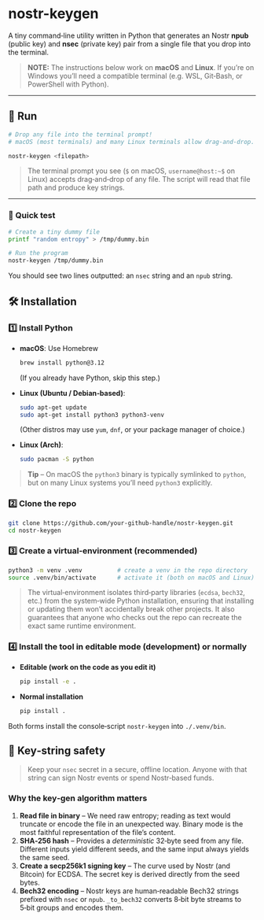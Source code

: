 # nostr-keygen

A tiny command‑line utility written in Python that generates an Nostr **npub** (public key) and **nsec** (private key) pair from a single file that you drop into the terminal.

> **NOTE:** The instructions below work on **macOS** and **Linux**. If you’re on Windows you’ll need a compatible terminal (e.g. WSL, Git‑Bash, or PowerShell with Python).

---

## 🚀 Run

```bash
# Drop any file into the terminal prompt!
# macOS (most terminals) and many Linux terminals allow drag‑and‑drop.

nostr-keygen <filepath>
```

> The terminal prompt you see (``$`` on macOS, ``username@host:~$`` on Linux) accepts drag‑and‑drop of any file. The script will read that file path and produce key strings.

---

### 📄 Quick test

```bash
# Create a tiny dummy file
printf "random entropy" > /tmp/dummy.bin

# Run the program
nostr-keygen /tmp/dummy.bin
```

You should see two lines outputted: an `nsec` string and an `npub` string.

## 🛠️ Installation

### 1️⃣ Install Python

- **macOS**: Use Homebrew
  ```bash
  brew install python@3.12
  ```
  (If you already have Python, skip this step.)

- **Linux (Ubuntu / Debian‑based)**:
  ```bash
  sudo apt-get update
  sudo apt-get install python3 python3-venv
  ```
  (Other distros may use `yum`, `dnf`, or your package manager of choice.)

- **Linux (Arch)**:
  ```bash
  sudo pacman -S python
  ```

> **Tip** – On macOS the `python3` binary is typically symlinked to `python`, but on many Linux systems you’ll need `python3` explicitly.

### 2️⃣ Clone the repo

```bash
git clone https://github.com/your‑github‑handle/nostr-keygen.git
cd nostr-keygen
```

### 3️⃣ Create a virtual‑environment (recommended)

```bash
python3 -m venv .venv          # create a venv in the repo directory
source .venv/bin/activate      # activate it (both on macOS and Linux)
```

> The virtual‑environment isolates third‑party libraries (`ecdsa`, `bech32`, etc.) from the system‑wide Python installation, ensuring that installing or updating them won’t accidentally break other projects. It also guarantees that anyone who checks out the repo can recreate the exact same runtime environment.

### 4️⃣ Install the tool in editable mode (development) or normally

- **Editable (work on the code as you edit it)**
  ```bash
  pip install -e .
  ```

- **Normal installation**
  ```bash
  pip install .
  ```

Both forms install the console‑script `nostr‑keygen` into `./.venv/bin`.

## 🚫 Key‑string safety

> Keep your `nsec` secret in a secure, offline location. Anyone with that string can sign Nostr events or spend Nostr‑based funds.


### Why the key‑gen algorithm matters

1. **Read file in binary** – We need raw entropy; reading as text would truncate or encode the file in an unexpected way. Binary mode is the most faithful representation of the file’s content.
2. **SHA‑256 hash** – Provides a *deterministic* 32‑byte seed from any file. Different inputs yield different seeds, and the same input always yields the same seed.
3. **Create a secp256k1 signing key** – The curve used by Nostr (and Bitcoin) for ECDSA. The secret key is derived directly from the seed bytes.
4. **Bech32 encoding** – Nostr keys are human‑readable Bech32 strings prefixed with `nsec` or `npub`. `_to_bech32` converts 8‑bit byte streams to 5‑bit groups and encodes them.
